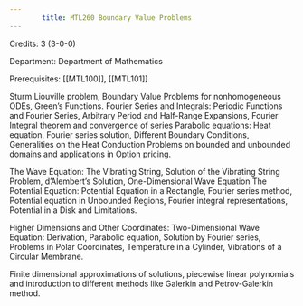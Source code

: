 ```yaml
---
        title: MTL260 Boundary Value Problems
---
```

Credits: 3 (3-0-0)

Department: Department of Mathematics

Prerequisites: [[MTL100]], [[MTL101]]

Sturm Liouville problem, Boundary Value Problems for nonhomogeneous ODEs, Green’s Functions. Fourier Series and Integrals: Periodic Functions and Fourier Series, Arbitrary Period and Half-Range Expansions, Fourier Integral theorem and convergence of series Parabolic equations: Heat equation, Fourier series solution, Different Boundary Conditions, Generalities on the Heat Conduction Problems on bounded and unbounded domains and applications in Option pricing.

The Wave Equation: The Vibrating String, Solution of the Vibrating String Problem, d’Alembert’s Solution, One-Dimensional Wave Equation The Potential Equation: Potential Equation in a Rectangle, Fourier series method, Potential equation in Unbounded Regions, Fourier integral representations, Potential in a Disk and Limitations.

Higher Dimensions and Other Coordinates: Two-Dimensional Wave Equation: Derivation, Parabolic equation, Solution by Fourier series, Problems in Polar Coordinates, Temperature in a Cylinder, Vibrations of a Circular Membrane.

Finite dimensional approximations of solutions, piecewise linear polynomials and introduction to different methods like Galerkin and Petrov-Galerkin method.